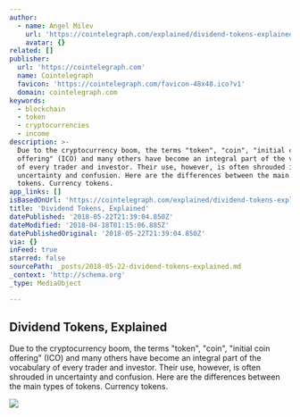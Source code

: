 ```yaml
---
author:
  - name: Angel Milev
    url: 'https://cointelegraph.com/explained/dividend-tokens-explained'
    avatar: {}
related: []
publisher:
  url: 'https://cointelegraph.com'
  name: Cointelegraph
  favicon: 'https://cointelegraph.com/favicon-48x48.ico?v1'
  domain: cointelegraph.com
keywords:
  - blockchain
  - token
  - cryptocurrencies
  - income
description: >-
  Due to the cryptocurrency boom, the terms "token", "coin", "initial coin
  offering" (ICO) and many others have become an integral part of the vocabulary
  of every trader and investor. Their use, however, is often shrouded in
  uncertainty and confusion. Here are the differences between the main types of
  tokens. Currency tokens.
app_links: []
isBasedOnUrl: 'https://cointelegraph.com/explained/dividend-tokens-explained'
title: 'Dividend Tokens, Explained'
datePublished: '2018-05-22T21:39:04.850Z'
dateModified: '2018-04-18T01:15:06.885Z'
datePublishedOriginal: '2018-05-22T21:39:04.850Z'
via: {}
inFeed: true
starred: false
sourcePath: _posts/2018-05-22-dividend-tokens-explained.md
_context: 'http://schema.org'
_type: MediaObject

---
```

<article style=""><h1>Dividend Tokens, Explained</h1><p>Due to the cryptocurrency boom, the terms "token", "coin", "initial coin offering" (ICO) and many others have become an integral part of the vocabulary of every trader and investor. Their use, however, is often shrouded in uncertainty and confusion. Here are the differences between the main types of tokens. Currency tokens.</p><img src="https://images.cointelegraph.com/images/725_Ly9jb2ludGVsZWdyYXBoLmNvbS9zdG9yYWdlL3VwbG9hZHMvdmlldy8zYjg4Yzg2MmY4OWUzYWM2NGZkNjc3OTg3N2FiYWQwZS5qcGc=.jpg" /></article>